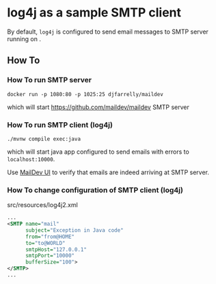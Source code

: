 # log4j as a sample SMTP client

By default, `log4j` is configured to send email messages to SMTP server running on .

## How To

### How To run SMTP server

```shell
docker run -p 1080:80 -p 1025:25 djfarrelly/maildev
```

which will start https://github.com/maildev/maildev SMTP server

### How To run SMTP client (log4j)

```shell
./mvnw compile exec:java
```

which will start java app configured to send emails with errors to `localhost:10000`.

Use [MailDev UI](http://localhost:1080) to verify that emails are indeed arriving at SMTP server.

### How To change configuration of SMTP client (log4j)

src/resources/log4j2.xml
```xml
...
<SMTP name="mail"
      subject="Exception in Java code"
      from="from@HOME"
      to="to@WORLD"
      smtpHost="127.0.0.1"
      smtpPort="10000"
      bufferSize="100">
</SMTP>
...
```
